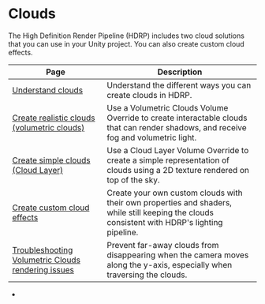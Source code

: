 # Clouds

The High Definition Render Pipeline (HDRP) includes two cloud solutions that you can use in your Unity project. You can also create custom cloud effects.

| Page | Description |
|-|-|
| [Understand clouds](understand-clouds.md) | Understand the different ways you can create clouds in HDRP. |
| [Create realistic clouds (volumetric clouds)](create-realistic-clouds-volumetric-clouds.md) | Use a Volumetric Clouds Volume Override to create interactable clouds that can render shadows, and receive fog and volumetric light. |
| [Create simple clouds (Cloud Layer)](create-simple-clouds-cloud-layer.md) | Use a Cloud Layer Volume Override to create a simple representation of clouds using a 2D texture rendered on top of the sky. |
| [Create custom cloud effects](create-custom-cloud-effects.md) | Create your own custom clouds with their own properties and shaders, while still keeping the clouds consistent with HDRP's lighting pipeline. |
| [Troubleshooting Volumetric Clouds rendering issues](troubleshooting-volumetric-clouds-rendering-issues.md) | Prevent far-away clouds from disappearing when the camera moves along the y-axis, especially when traversing the clouds. |

* 
